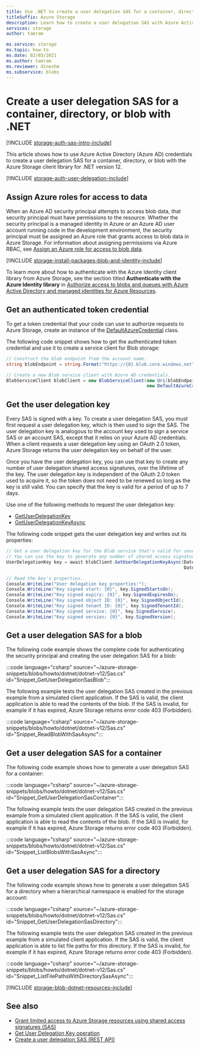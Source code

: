 ```yaml
---
title: Use .NET to create a user delegation SAS for a container, directory, or blob
titleSuffix: Azure Storage
description: Learn how to create a user delegation SAS with Azure Active Directory credentials by using the .NET client library for Azure Storage.
services: storage
author: tamram

ms.service: storage
ms.topic: how-to
ms.date: 02/03/2021
ms.author: tamram
ms.reviewer: dineshm
ms.subservice: blobs
---
```


# Create a user delegation SAS for a container, directory, or blob with .NET

[!INCLUDE [storage-auth-sas-intro-include](../../../includes/storage-auth-sas-intro-include.md)]

This article shows how to use Azure Active Directory (Azure AD) credentials to create a user delegation SAS for a container, directory, or blob with the Azure Storage client library for .NET version 12.

[!INCLUDE [storage-auth-user-delegation-include](../../../includes/storage-auth-user-delegation-include.md)]

## Assign Azure roles for access to data

When an Azure AD security principal attempts to access blob data, that security principal must have permissions to the resource. Whether the security principal is a managed identity in Azure or an Azure AD user account running code in the development environment, the security principal must be assigned an Azure role that grants access to blob data in Azure Storage. For information about assigning permissions via Azure RBAC, see [Assign an Azure role for access to blob data](assign-azure-role-data-access.md).

[!INCLUDE [storage-install-packages-blob-and-identity-include](../../../includes/storage-install-packages-blob-and-identity-include.md)]

To learn more about how to authenticate with the Azure Identity client library from Azure Storage, see the section titled **Authenticate with the Azure Identity library** in [Authorize access to blobs and queues with Azure Active Directory and managed identities for Azure Resources](../common/storage-auth-aad-msi.md?toc=%2Fazure%2Fstorage%2Fblobs%2Ftoc.json#authenticate-with-the-azure-identity-library).

## Get an authenticated token credential

To get a token credential that your code can use to authorize requests to Azure Storage, create an instance of the [DefaultAzureCredential](/dotnet/api/azure.identity.defaultazurecredential) class.

The following code snippet shows how to get the authenticated token credential and use it to create a service client for Blob storage:

```csharp
// Construct the blob endpoint from the account name.
string blobEndpoint = string.Format("https://{0}.blob.core.windows.net", accountName);

// Create a new Blob service client with Azure AD credentials.
BlobServiceClient blobClient = new BlobServiceClient(new Uri(blobEndpoint),
                                                     new DefaultAzureCredential());
```

## Get the user delegation key

Every SAS is signed with a key. To create a user delegation SAS, you must first request a user delegation key, which is then used to sign the SAS. The user delegation key is analogous to the account key used to sign a service SAS or an account SAS, except that it relies on your Azure AD credentials. When a client requests a user delegation key using an OAuth 2.0 token, Azure Storage returns the user delegation key on behalf of the user.

Once you have the user delegation key, you can use that key to create any number of user delegation shared access signatures, over the lifetime of the key. The user delegation key is independent of the OAuth 2.0 token used to acquire it, so the token does not need to be renewed so long as the key is still valid. You can specify that the key is valid for a period of up to 7 days.

Use one of the following methods to request the user delegation key:

- [GetUserDelegationKey](/dotnet/api/microsoft.azure.storage.blob.cloudblobclient.getuserdelegationkey)
- [GetUserDelegationKeyAsync](/dotnet/api/microsoft.azure.storage.blob.cloudblobclient.getuserdelegationkeyasync)

The following code snippet gets the user delegation key and writes out its properties:

```csharp
// Get a user delegation key for the Blob service that's valid for seven days.
// You can use the key to generate any number of shared access signatures over the lifetime of the key.
UserDelegationKey key = await blobClient.GetUserDelegationKeyAsync(DateTimeOffset.UtcNow,
                                                                   DateTimeOffset.UtcNow.AddDays(7));

// Read the key's properties.
Console.WriteLine("User delegation key properties:");
Console.WriteLine("Key signed start: {0}", key.SignedStartsOn);
Console.WriteLine("Key signed expiry: {0}", key.SignedExpiresOn);
Console.WriteLine("Key signed object ID: {0}", key.SignedObjectId);
Console.WriteLine("Key signed tenant ID: {0}", key.SignedTenantId);
Console.WriteLine("Key signed service: {0}", key.SignedService);
Console.WriteLine("Key signed version: {0}", key.SignedVersion);
```

## Get a user delegation SAS for a blob

The following code example shows the complete code for authenticating the security principal and creating the user delegation SAS for a blob:

:::code language="csharp" source="~/azure-storage-snippets/blobs/howto/dotnet/dotnet-v12/Sas.cs" id="Snippet_GetUserDelegationSasBlob":::

The following example tests the user delegation SAS created in the previous example from a simulated client application. If the SAS is valid, the client application is able to read the contents of the blob. If the SAS is invalid, for example if it has expired, Azure Storage returns error code 403 (Forbidden).

:::code language="csharp" source="~/azure-storage-snippets/blobs/howto/dotnet/dotnet-v12/Sas.cs" id="Snippet_ReadBlobWithSasAsync":::

## Get a user delegation SAS for a container

The following code example shows how to generate a user delegation SAS for a container:

:::code language="csharp" source="~/azure-storage-snippets/blobs/howto/dotnet/dotnet-v12/Sas.cs" id="Snippet_GetUserDelegationSasContainer":::

The following example tests the user delegation SAS created in the previous example from a simulated client application. If the SAS is valid, the client application is able to read the contents of the blob. If the SAS is invalid, for example if it has expired, Azure Storage returns error code 403 (Forbidden).

:::code language="csharp" source="~/azure-storage-snippets/blobs/howto/dotnet/dotnet-v12/Sas.cs" id="Snippet_ListBlobsWithSasAsync":::

## Get a user delegation SAS for a directory

The following code example shows how to generate a user delegation SAS for a directory when a hierarchical namespace is enabled for the storage account:

:::code language="csharp" source="~/azure-storage-snippets/blobs/howto/dotnet/dotnet-v12/Sas.cs" id="Snippet_GetUserDelegationSasDirectory":::

The following example tests the user delegation SAS created in the previous example from a simulated client application. If the SAS is valid, the client application is able to list file paths for this directory. If the SAS is invalid, for example if it has expired, Azure Storage returns error code 403 (Forbidden).

:::code language="csharp" source="~/azure-storage-snippets/blobs/howto/dotnet/dotnet-v12/Sas.cs" id="Snippet_ListFilePathsWithDirectorySasAsync":::

[!INCLUDE [storage-blob-dotnet-resources-include](../../../includes/storage-blob-dotnet-resources-include.md)]

## See also

- [Grant limited access to Azure Storage resources using shared access signatures (SAS)](../common/storage-sas-overview.md)
- [Get User Delegation Key operation](/rest/api/storageservices/get-user-delegation-key)
- [Create a user delegation SAS (REST API)](/rest/api/storageservices/create-user-delegation-sas)
